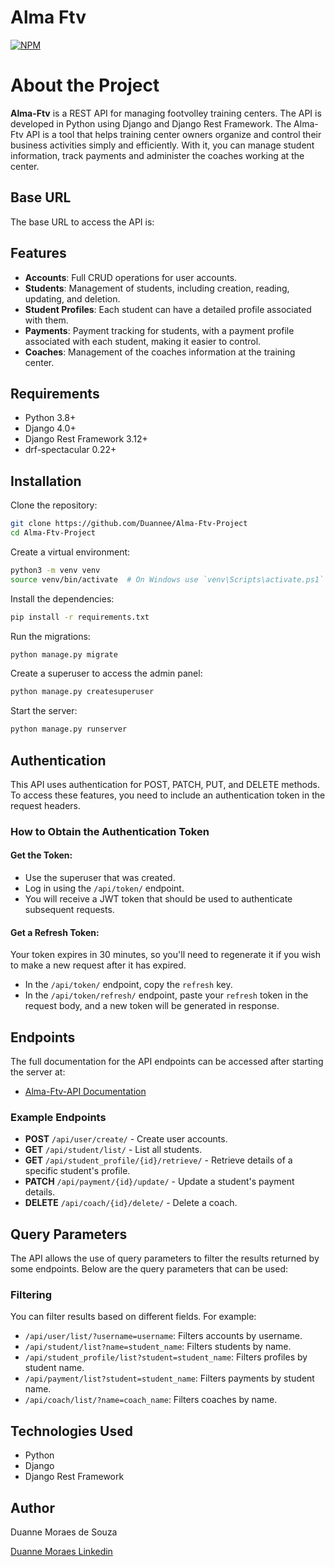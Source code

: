 # Alma Ftv
[![NPM](https://img.shields.io/npm/l/react)](https://github.com/Duannee/Alma-Ftv-Project/blob/main/LICENSE) 

# About the Project

**Alma-Ftv** is a REST API for managing footvolley training centers. The API is developed in Python using Django and Django Rest Framework. 
The Alma-Ftv API is a tool that helps training center owners organize and control their business activities simply and efficiently. With it, you can manage student information, track payments and administer the coaches working at the center.

## Base URL
The base URL to access the API is:

## Features
- **Accounts**: Full CRUD operations for user accounts.
- **Students**: Management of students, including creation, reading, updating, and deletion.
- **Student Profiles**: Each student can have a detailed profile associated with them.
- **Payments**: Payment tracking for students, with a payment profile associated with each student, making it easier to control.
- **Coaches**: Management of the coaches information at the training center.

## Requirements
- Python 3.8+
- Django 4.0+
- Django Rest Framework 3.12+
- drf-spectacular 0.22+

## Installation
Clone the repository:
```bash
git clone https://github.com/Duannee/Alma-Ftv-Project
cd Alma-Ftv-Project
```
Create a virtual environment:
```bash
python3 -m venv venv
source venv/bin/activate  # On Windows use `venv\Scripts\activate.ps1`
```
Install the dependencies:
```bash
pip install -r requirements.txt
```
Run the migrations:
```bash
python manage.py migrate
```
Create a superuser to access the admin panel:
```bash
python manage.py createsuperuser
```
Start the server:
```bash
python manage.py runserver
```

## Authentication
This API uses authentication for POST, PATCH, PUT, and DELETE methods. To access these features, you need to include an authentication token in the request headers.

### How to Obtain the Authentication Token

#### Get the Token:
- Use the superuser that was created.
- Log in using the `/api/token/` endpoint.
- You will receive a JWT token that should be used to authenticate subsequent requests.

#### Get a Refresh Token:
Your token expires in 30 minutes, so you'll need to regenerate it if you wish to make a new request after it has expired.
- In the `/api/token/` endpoint, copy the `refresh` key.
- In the `/api/token/refresh/` endpoint, paste your `refresh` token in the request body, and a new token will be generated in response.

## Endpoints
The full documentation for the API endpoints can be accessed after starting the server at:
- [Alma-Ftv-API Documentation](http://127.0.0.1:8000/api/docs/alma/)

### Example Endpoints
- **POST** `/api/user/create/` - Create user accounts.
- **GET** `/api/student/list/` - List all students.
- **GET** `/api/student_profile/{id}/retrieve/` - Retrieve details of a specific student's profile.
- **PATCH** `/api/payment/{id}/update/` - Update a student's payment details.
- **DELETE** `/api/coach/{id}/delete/` - Delete a coach.

## Query Parameters
The API allows the use of query parameters to filter the results returned by some endpoints. Below are the query parameters that can be used:

### Filtering
You can filter results based on different fields. For example:

- `/api/user/list/?username=username`: Filters accounts by username.
- `/api/student/list?name=student_name`: Filters students by name.
- `/api/student_profile/list?student=student_name`: Filters profiles by student name.
- `/api/payment/list?student=student_name`: Filters payments by student name.
- `/api/coach/list/?name=coach_name`: Filters coaches by name.

## Technologies Used
- Python
- Django
- Django Rest Framework

## Author

Duanne Moraes de Souza

[Duanne Moraes Linkedin](https://www.linkedin.com/in/duanne-moraes-7a0376278/)

